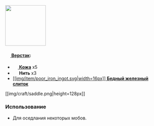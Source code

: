 <img src="https://gamepedia.cursecdn.com/minecraft_gamepedia/b/ba/Saddle_JE2_BE2.png" width="128">

#### [<img src="https://gamepedia.cursecdn.com/minecraft_gamepedia/0/07/Crafting_Table_JE4.png" width="16"> **Верстак**](https://github.com/SoSeDiK-Universe/Wiki/wiki/Верстак):

- [<img src="https://gamepedia.cursecdn.com/minecraft_gamepedia/6/6d/Leather_JE2_BE2.png" width="16"> **Кожа**](https://github.com/SoSeDiK-Universe/Wiki/wiki/Кожа) x5
- <img src="https://gamepedia.cursecdn.com/minecraft_gamepedia/a/a0/String.png" width="16"> **Нить** x3
- [[[img/item/poor_iron_ingot.svg|width=16px]] **Бедный железный слиток**](https://github.com/SoSeDiK-Universe/Wiki/wiki/Бедный-железный-слиток)

[[img/craft/saddle.png|height=128px]]

### Использование
- Для оседлания некоторых мобов.